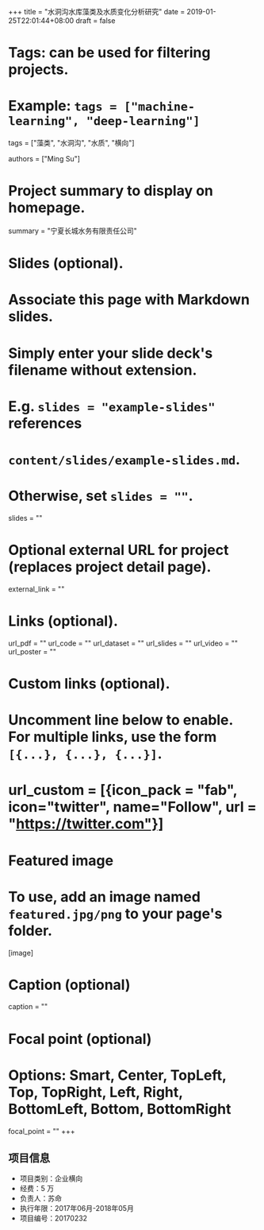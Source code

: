 +++
title = "水洞沟水库藻类及水质变化分析研究"
date = 2019-01-25T22:01:44+08:00
draft = false

# Tags: can be used for filtering projects.
# Example: `tags = ["machine-learning", "deep-learning"]`
tags = ["藻类", "水洞沟", "水质", "横向"]

authors = ["Ming Su"]

# Project summary to display on homepage.
summary = "宁夏长城水务有限责任公司"

# Slides (optional).
#   Associate this page with Markdown slides.
#   Simply enter your slide deck's filename without extension.
#   E.g. `slides = "example-slides"` references 
#   `content/slides/example-slides.md`.
#   Otherwise, set `slides = ""`.
slides = ""

# Optional external URL for project (replaces project detail page).
external_link = ""

# Links (optional).
url_pdf = ""
url_code = ""
url_dataset = ""
url_slides = ""
url_video = ""
url_poster = ""

# Custom links (optional).
#   Uncomment line below to enable. For multiple links, use the form `[{...}, {...}, {...}]`.
# url_custom = [{icon_pack = "fab", icon="twitter", name="Follow", url = "https://twitter.com"}]

# Featured image
# To use, add an image named `featured.jpg/png` to your page's folder. 
[image]
  # Caption (optional)
  caption = ""

  # Focal point (optional)
  # Options: Smart, Center, TopLeft, Top, TopRight, Left, Right, BottomLeft, Bottom, BottomRight
  focal_point = ""
+++

## 项目信息

- 项目类别：企业横向
- 经费：5 万
- 负责人：苏命
- 执行年限：2017年06月-2018年05月
- 项目编号：20170232
